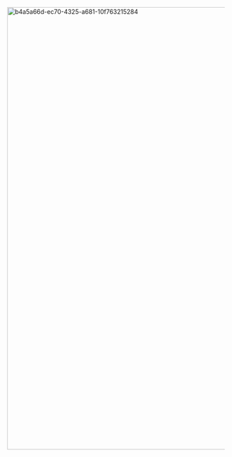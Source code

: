 
<img width="1024" height="1024" alt="b4a5a66d-ec70-4325-a681-10f763215284" src="https://github.com/user-attachments/assets/b85a2d5f-c8cb-4d81-815e-d83e92dc658e" />
